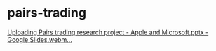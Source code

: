 # pairs-trading

[Uploading Pairs trading research project - Apple and Microsoft.pptx - Google Slides.webm…]()
